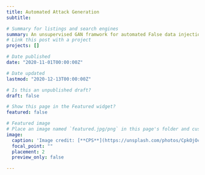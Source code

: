 ```yaml
---
title: Automated Attack Generation
subtitle:

# Summary for listings and search engines
summary: An unsupervised GAN framwork for automated False data injection attack generation targetting physical dynamical system.
# Link this post with a project
projects: []

# Date published
date: "2020-11-01T00:00:00Z"

# Date updated
lastmod: "2020-12-13T00:00:00Z"

# Is this an unpublished draft?
draft: false

# Show this page in the Featured widget?
featured: false

# Featured image
# Place an image named `featured.jpg/png` in this page's folder and customize its options here.
image:
  caption: 'Image credit: [**CPS**](https://unsplash.com/photos/CpkOjOcXdUY)'
  focal_point: ""
  placement: 2
  preview_only: false

---
```



